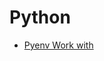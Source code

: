 # Python

- [Pyenv Work with](https://anil.io/blog/python/pyenv/using-pyenv-to-install-multiple-python-versions-tox/)
